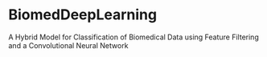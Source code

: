 # BiomedDeepLearning
A Hybrid Model for Classification of Biomedical Data using Feature Filtering and a Convolutional Neural Network
